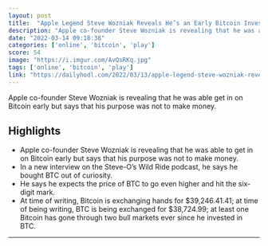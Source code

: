 ```yaml
---
layout: post
title:  "Apple Legend Steve Wozniak Reveals He’s an Early Bitcoin Investor"
description: "Apple co-founder Steve Wozniak is revealing that he was able get in on Bitcoin early but says that his purpose was not to make money."
date: "2022-03-14 09:18:38"
categories: ['online', 'bitcoin', 'play']
score: 54
image: "https://i.imgur.com/AvQsRKq.jpg"
tags: ['online', 'bitcoin', 'play']
link: "https://dailyhodl.com/2022/03/13/apple-legend-steve-wozniak-reveals-hes-an-early-bitcoin-investor-says-bitcoin-will-hit-100000/"
---
```


Apple co-founder Steve Wozniak is revealing that he was able get in on Bitcoin early but says that his purpose was not to make money.

## Highlights

- Apple co-founder Steve Wozniak is revealing that he was able to get in on Bitcoin early but says that his purpose was not to make money.
- In a new interview on the Steve-O’s Wild Ride podcast, he says he bought BTC out of curiosity.
- He says he expects the price of BTC to go even higher and hit the six-digit mark.
- At time of writing, Bitcoin is exchanging hands for $39,246.41.41; at time of being writing, BTC is being exchanged for $38,724.99; at least one Bitcoin has gone through two bull markets ever since he invested in BTC.

---
